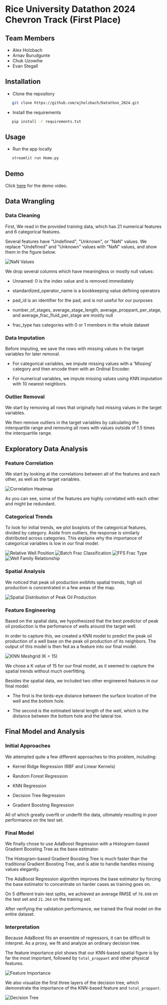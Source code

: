 # Rice University Datathon 2024 Chevron Track (First Place)

## Team Members

- Alex Holzbach
- Arnav Burudgunte
- Chuk Uzowihe
- Evan Stegall

## Installation

 * Clone the repository
 ```bash
    git clone https://github.com/ajholzbach/Datathon_2024.git
```
 * Install the requirements
 ```bash
    pip install -r requirements.txt
```

## Usage
 * Run the app locally
 ```bash
    streamlit run Home.py
```

## Demo
Click [here](https://youtu.be/Iu4ERQpr5gw) for the demo video.

## Data Wrangling
### Data Cleaning
First, We read in the provided training data, which has 21 numerical features and 6 categorical features.

Several features have "Undefined", "Unknown", or "NaN" values. We replace "Undefined" and "Unknown" values with "NaN" values, and show them in the figure below.

![NaN Values](Figures/NaNs.png)

We drop several columns which have meaningless or mostly null values:

 * Unnamed: 0 is the index value and is removed immediately

 * standardized_operator_name is a bookkeeping value defining operators

 * pad_id is an identifier for the pad, and is not useful for our purposes

 * number_of_stages, average_stage_length, average_proppant_per_stage, and average_frac_fluid_per_stage are mostly null

 * frac_type has categories with 0 or 1 members in the whole dataset

### Data Imputation
Before imputing, we save the rows with missing values in the target variables for later removal.

 * For categorical variables, we impute missing values with a 'Missing' category and then encode them with an Ordinal Encoder.

 * For numerical variables, we impute missing values using KNN imputation with 10 nearest neighbors.

### Outlier Removal

We start by removing all rows that originally had missing values in the target variables.

We then remove outliers in the target variables by calculating the interquartile range and removing all rows with values outside of 1.5 times the interquartile range.

## Exploratory Data Analysis
### Feature Correlation
We start by looking at the correlations between all of the features and each other, as well as the target variables.

![Correlation Heatmap](Figures/correlation_heatmap.png)

As you can see, some of the features are highly correlated with each other and might be redundant.

### Categorical Trends

To look for initial trends, we plot boxplots of the categorical features, divided by category. Aside from outliers, the response is similarly distributed across categories. This explains why the importance of categorical variables is low in our final model.

![Relative Well Position](Figures/relative_well_position_boxplot.png)
![Batch Frac Classification](Figures/batch_frac_classification_boxplot.png)
![FFS Frac Type](Figures/ffs_frac_type_boxplot.png)
![Well Family Relationship](Figures/well_family_relationship_boxplot.png)

### Spatial Analysis
We noticed that peak oil production exibhits spatial trends, high oil production is concentrated in a few areas of the map.

![Spatial Distribution of Peak Oil Production](Figures/facial_info.png)

### Feature Engineering

Based on the spatial data, we hypothesized that the best predictor of peak oil production is the perfomance of wells around the target well.

In order to capture this, we created a KNN model to predict the peak oil production of a well base on the peak oil production of its neighbors. The output of this model is then fed as a feature into our final model.

![KNN Meshgrid (K = 15)](Figures/KNN_mesh.png)

We chose a K value of 15 for our final model, as it seemed to capture the spatial trends without much overfitting.

Besides the spatial data, we included two other engineered features in our final model:

 * The first is the birds-eye distance between the surface location of the well and the bottom hole.

 * The second is the estimated lateral length of the well, which is the distance between the bottom hole and the lateral toe.

## Final Model and Analysis
### Initial Approaches

We attempted quite a few different approaches to this problem, including:

 * Kernel Ridge Regression (RBF and Linear Kernels)

 * Random Forest Regression

 * KNN Regression

 * Decision Tree Regression

 * Gradient Boosting Regression

All of which greatly overfit or underfit the data, ultimately resulting in poor performance on the test set.

### Final Model

We finally chose to use AdaBoost Regression with a Histogram-based Gradient Boosting Tree as the base estimator.

The Histogram-based Gradient Boosting Tree is much faster than the traditional Gradient Boosting Tree, and is able to handle handles missing values elegantly.

The AdaBoost Regression algorithm improves the base estimator by forcing the base estimator to concentrate on harder cases as training goes on.

On 5 different train-test splits, we achieved an average RMSE of `78.698` on the test set and `21.264` on the training set.

After verifying the validation performance, we trained the final model on the entire dataset.

### Interpretation

Because AdaBoost fits an ensemble of regressors, it can be difficult to interpret. As a proxy, we fit and analyze an ordinary decision tree.

The feature importance plot shows that our KNN-based spatial figure is by far the most important, followed by `total_proppant` and other physical features.

![Feature Importance](Figures/featureimportance.png)

We also visualize the first three layers of the decision tree, which demonstrate the importance of the KNN-based feature and `total_proppant`.

![Decision Tree](Figures/decision_tree.png)
